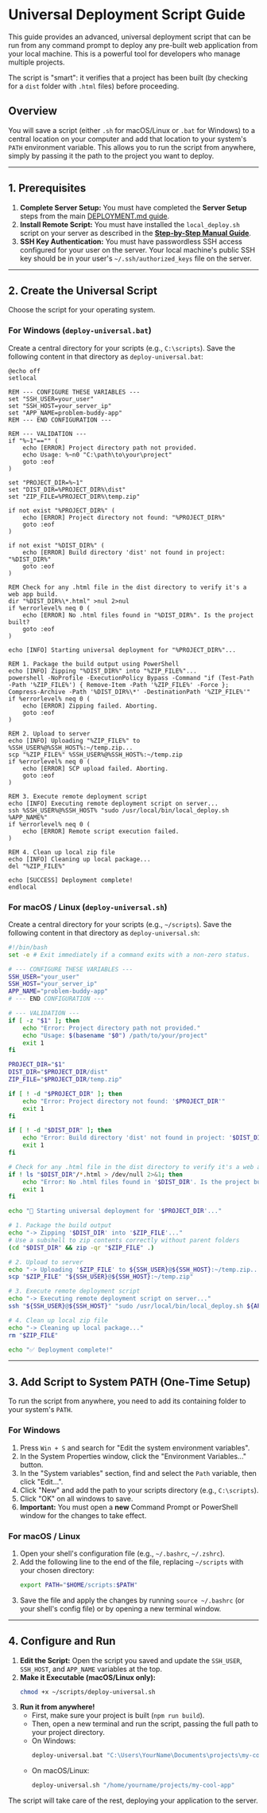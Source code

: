# Universal Deployment Script Guide

This guide provides an advanced, universal deployment script that can be run from any command prompt to deploy any pre-built web application from your local machine. This is a powerful tool for developers who manage multiple projects.

The script is "smart": it verifies that a project has been built (by checking for a `dist` folder with `.html` files) before proceeding.

## Overview

You will save a script (either `.sh` for macOS/Linux or `.bat` for Windows) to a central location on your computer and add that location to your system's `PATH` environment variable. This allows you to run the script from anywhere, simply by passing it the path to the project you want to deploy.

---

## 1. Prerequisites

1.  **Complete Server Setup:** You must have completed the **Server Setup** steps from the main [DEPLOYMENT.md guide](DEPLOYMENT.md).
2.  **Install Remote Script:** You must have installed the `local_deploy.sh` script on your server as described in the **[Step-by-Step Manual Guide](LOCAL_DEPLOYMENT.md)**.
3.  **SSH Key Authentication:** You must have passwordless SSH access configured for your user on the server. Your local machine's public SSH key should be in your user's `~/.ssh/authorized_keys` file on the server.

---

## 2. Create the Universal Script

Choose the script for your operating system.

### For Windows (`deploy-universal.bat`)

Create a central directory for your scripts (e.g., `C:\scripts`). Save the following content in that directory as `deploy-universal.bat`:

```batch
@echo off
setlocal

REM --- CONFIGURE THESE VARIABLES ---
set "SSH_USER=your_user"
set "SSH_HOST=your_server_ip"
set "APP_NAME=problem-buddy-app"
REM --- END CONFIGURATION ---

REM --- VALIDATION ---
if "%~1"=="" (
    echo [ERROR] Project directory path not provided.
    echo Usage: %~n0 "C:\path\to\your\project"
    goto :eof
)

set "PROJECT_DIR=%~1"
set "DIST_DIR=%PROJECT_DIR%\dist"
set "ZIP_FILE=%PROJECT_DIR%\temp.zip"

if not exist "%PROJECT_DIR%" (
    echo [ERROR] Project directory not found: "%PROJECT_DIR%"
    goto :eof
)

if not exist "%DIST_DIR%" (
    echo [ERROR] Build directory 'dist' not found in project: "%DIST_DIR%"
    goto :eof
)

REM Check for any .html file in the dist directory to verify it's a web app build.
dir "%DIST_DIR%\*.html" >nul 2>nul
if %errorlevel% neq 0 (
    echo [ERROR] No .html files found in "%DIST_DIR%". Is the project built?
    goto :eof
)

echo [INFO] Starting universal deployment for "%PROJECT_DIR%"...

REM 1. Package the build output using PowerShell
echo [INFO] Zipping "%DIST_DIR%" into "%ZIP_FILE%"...
powershell -NoProfile -ExecutionPolicy Bypass -Command "if (Test-Path -Path '%ZIP_FILE%') { Remove-Item -Path '%ZIP_FILE%' -Force }; Compress-Archive -Path '%DIST_DIR%\*' -DestinationPath '%ZIP_FILE%'"
if %errorlevel% neq 0 (
    echo [ERROR] Zipping failed. Aborting.
    goto :eof
)

REM 2. Upload to server
echo [INFO] Uploading "%ZIP_FILE%" to %SSH_USER%@%SSH_HOST%:~/temp.zip...
scp "%ZIP_FILE%" %SSH_USER%@%SSH_HOST%:~/temp.zip
if %errorlevel% neq 0 (
    echo [ERROR] SCP upload failed. Aborting.
    goto :eof
)

REM 3. Execute remote deployment script
echo [INFO] Executing remote deployment script on server...
ssh %SSH_USER%@%SSH_HOST% "sudo /usr/local/bin/local_deploy.sh %APP_NAME%"
if %errorlevel% neq 0 (
    echo [ERROR] Remote script execution failed.
)

REM 4. Clean up local zip file
echo [INFO] Cleaning up local package...
del "%ZIP_FILE%"

echo [SUCCESS] Deployment complete!
endlocal
```

### For macOS / Linux (`deploy-universal.sh`)

Create a central directory for your scripts (e.g., `~/scripts`). Save the following content in that directory as `deploy-universal.sh`:

```bash
#!/bin/bash
set -e # Exit immediately if a command exits with a non-zero status.

# --- CONFIGURE THESE VARIABLES ---
SSH_USER="your_user"
SSH_HOST="your_server_ip"
APP_NAME="problem-buddy-app"
# --- END CONFIGURATION ---

# --- VALIDATION ---
if [ -z "$1" ]; then
    echo "Error: Project directory path not provided."
    echo "Usage: $(basename "$0") /path/to/your/project"
    exit 1
fi

PROJECT_DIR="$1"
DIST_DIR="$PROJECT_DIR/dist"
ZIP_FILE="$PROJECT_DIR/temp.zip"

if [ ! -d "$PROJECT_DIR" ]; then
    echo "Error: Project directory not found: '$PROJECT_DIR'"
    exit 1
fi

if [ ! -d "$DIST_DIR" ]; then
    echo "Error: Build directory 'dist' not found in project: '$DIST_DIR'"
    exit 1
fi

# Check for any .html file in the dist directory to verify it's a web app build.
if ! ls "$DIST_DIR"/*.html > /dev/null 2>&1; then
    echo "Error: No .html files found in '$DIST_DIR'. Is the project built?"
    exit 1
fi

echo "🚀 Starting universal deployment for '$PROJECT_DIR'..."

# 1. Package the build output
echo "-> Zipping '$DIST_DIR' into '$ZIP_FILE'..."
# Use a subshell to zip contents correctly without parent folders
(cd "$DIST_DIR" && zip -qr "$ZIP_FILE" .)

# 2. Upload to server
echo "-> Uploading '$ZIP_FILE' to ${SSH_USER}@${SSH_HOST}:~/temp.zip..."
scp "$ZIP_FILE" "${SSH_USER}@${SSH_HOST}:~/temp.zip"

# 3. Execute remote deployment script
echo "-> Executing remote deployment script on server..."
ssh "${SSH_USER}@${SSH_HOST}" "sudo /usr/local/bin/local_deploy.sh ${APP_NAME}"

# 4. Clean up local zip file
echo "-> Cleaning up local package..."
rm "$ZIP_FILE"

echo "✅ Deployment complete!"
```

---

## 3. Add Script to System PATH (One-Time Setup)

To run the script from anywhere, you need to add its containing folder to your system's `PATH`.

### For Windows

1.  Press `Win + S` and search for "Edit the system environment variables".
2.  In the System Properties window, click the "Environment Variables..." button.
3.  In the "System variables" section, find and select the `Path` variable, then click "Edit...".
4.  Click "New" and add the path to your scripts directory (e.g., `C:\scripts`).
5.  Click "OK" on all windows to save.
6.  **Important:** You must open a **new** Command Prompt or PowerShell window for the changes to take effect.

### For macOS / Linux

1.  Open your shell's configuration file (e.g., `~/.bashrc`, `~/.zshrc`).
2.  Add the following line to the end of the file, replacing `~/scripts` with your chosen directory:
    ```bash
    export PATH="$HOME/scripts:$PATH"
    ```
3.  Save the file and apply the changes by running `source ~/.bashrc` (or your shell's config file) or by opening a new terminal window.

---

## 4. Configure and Run

1.  **Edit the Script:** Open the script you saved and update the `SSH_USER`, `SSH_HOST`, and `APP_NAME` variables at the top.
2.  **Make it Executable (macOS/Linux only):**
    ```bash
    chmod +x ~/scripts/deploy-universal.sh
    ```
3.  **Run it from anywhere!**
    -   First, make sure your project is built (`npm run build`).
    -   Then, open a new terminal and run the script, passing the full path to your project directory.
    -   On Windows:
        ```cmd
        deploy-universal.bat "C:\Users\YourName\Documents\projects\my-cool-app"
        ```
    -   On macOS/Linux:
        ```bash
        deploy-universal.sh "/home/yourname/projects/my-cool-app"
        ```
The script will take care of the rest, deploying your application to the server.